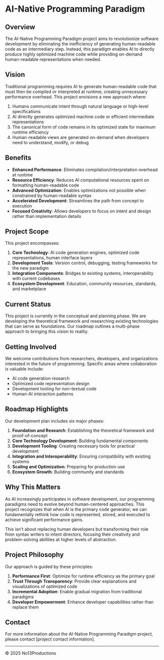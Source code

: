 # AI-Native Programming Paradigm

## Overview

The AI-Native Programming Paradigm project aims to revolutionize software development by eliminating the inefficiency of generating human-readable code as an intermediary step. Instead, this paradigm enables AI to directly produce highly optimized machine code while providing on-demand human-readable representations when needed.

## Vision

Traditional programming requires AI to generate human-readable code that must then be compiled or interpreted at runtime, creating unnecessary performance overhead. This project envisions a new approach where:

1. Humans communicate intent through natural language or high-level specifications
2. AI directly generates optimized machine code or efficient intermediate representations
3. The canonical form of code remains in its optimized state for maximum runtime efficiency
4. Human-readable views are generated on-demand when developers need to understand, modify, or debug

## Benefits

- **Enhanced Performance**: Eliminates compilation/interpretation overhead at runtime
- **Resource Efficiency**: Reduces AI computational resources spent on formatting human-readable code
- **Advanced Optimization**: Enables optimizations not possible when constrained by human-readable syntax
- **Accelerated Development**: Streamlines the path from concept to execution
- **Focused Creativity**: Allows developers to focus on intent and design rather than implementation details

## Project Scope

This project encompasses:

1. **Core Technology**: AI code generation engines, optimized code representations, human interface layers
2. **Development Tools**: Version control, debugging, testing frameworks for the new paradigm
3. **Integration Components**: Bridges to existing systems, interoperability with current codebases
4. **Ecosystem Development**: Education, community resources, standards, and marketplace

## Current Status

This project is currently in the conceptual and planning phase. We are developing the theoretical framework and researching existing technologies that can serve as foundations. Our roadmap outlines a multi-phase approach to bringing this vision to reality.

## Getting Involved

We welcome contributions from researchers, developers, and organizations interested in the future of programming. Specific areas where collaboration is valuable include:

- AI code generation research
- Optimized code representation design
- Development tooling for non-textual code
- Human-AI interaction patterns

## Roadmap Highlights

Our development plan includes six major phases:

1. **Foundation and Research**: Establishing the theoretical framework and proof-of-concept
2. **Core Technology Development**: Building fundamental components
3. **Development Tooling**: Creating necessary tools for practical development
4. **Integration and Interoperability**: Ensuring compatibility with existing systems
5. **Scaling and Optimization**: Preparing for production use
6. **Ecosystem Growth**: Building community and standards

## Why This Matters

As AI increasingly participates in software development, our programming paradigms need to evolve beyond human-centered approaches. This project recognizes that when AI is the primary code generator, we can fundamentally rethink how code is represented, stored, and executed to achieve significant performance gains.

This isn't about replacing human developers but transforming their role from syntax writers to intent directors, focusing their creativity and problem-solving abilities at higher levels of abstraction.

## Project Philosophy

Our approach is guided by these principles:

1. **Performance First**: Optimize for runtime efficiency as the primary goal
2. **Trust Through Transparency**: Provide clear explanations and visualizations of optimized code
3. **Incremental Adoption**: Enable gradual migration from traditional paradigms
4. **Developer Empowerment**: Enhance developer capabilities rather than replace them

## Contact

For more information about the AI-Native Programming Paradigm project, please contact [project contact information].

---

© 2025 No13Productions
